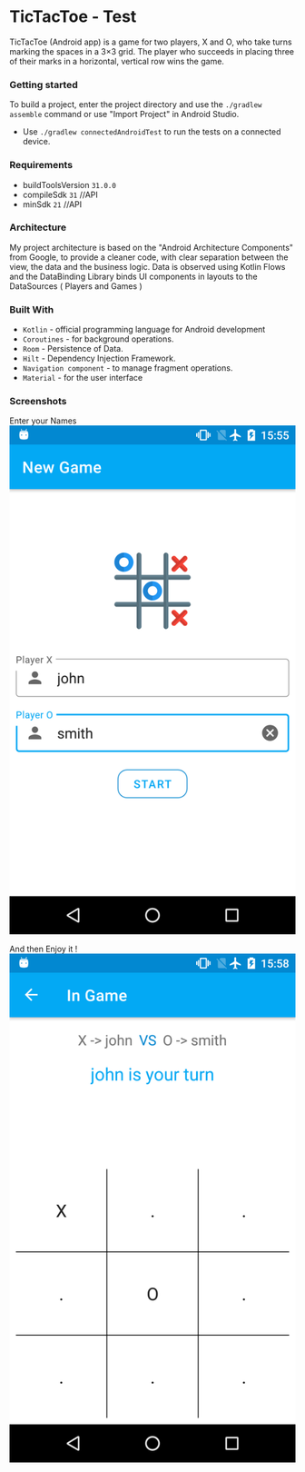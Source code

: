 # TicTacToe - Test
TicTacToe (Android app) is a game for two players, X and O, who take turns marking the spaces in a 3×3 grid. The player who succeeds in placing three of their marks in a horizontal, vertical row wins the game.

### Getting started
To build a project, enter the project directory and use the `./gradlew assemble` command or use "Import Project" in Android Studio.
- Use `./gradlew connectedAndroidTest` to run the tests on a connected device.

### Requirements
- buildToolsVersion `31.0.0`
- compileSdk `31` //API
- minSdk `21` //API

### Architecture
My project architecture is based on the "Android Architecture Components" from Google, to provide a cleaner code, with clear separation between the view, the data and the business logic. 
Data is observed using Kotlin Flows and the DataBinding Library binds UI components in layouts to the DataSources ( Players and Games )

### Built With
- `Kotlin` - official programming language for Android development 
- `Coroutines` - for background operations.
- `Room` - Persistence of Data.
- `Hilt` - Dependency Injection Framework.
- `Navigation component` - to manage fragment operations.
- `Material` -  for the user interface


### Screenshots
Enter your Names
![alt text](https://github.com/2021-DEV2-053/MyTest/blob/main/resources/device-2021-09-24-155523.png?raw=true)

And then Enjoy it !
![alt text](https://github.com/2021-DEV2-053/MyTest/blob/main/resources/device-2021-09-24-155757.png?raw=true)